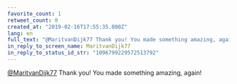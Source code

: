```yaml
---
favorite_count: 1
retweet_count: 0
created_at: "2019-02-16T17:55:35.000Z"
lang: en
full_text: "@MaritvanDijk77 Thank you! You made something amazing, again!"
in_reply_to_screen_name: MaritvanDijk77
in_reply_to_status_id_str: "1096799229572513792"
---
```


[@MaritvanDijk77](https://twitter.com/MaritvanDijk77) Thank you! You made
something amazing, again!
